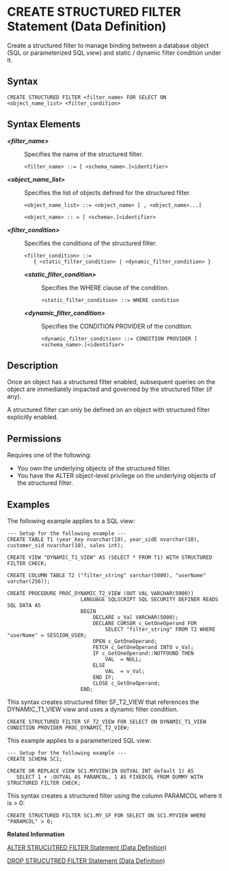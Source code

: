 <!-- loiof0238ff8445342a8a9a2f9c3dd36631e -->

# CREATE STRUCTURED FILTER Statement \(Data Definition\)

Create a structured filter to manage binding between a database object \(SQL or parameterized SQL view\) and static / dynamic filter condition under it.



## Syntax

```
CREATE STRUCTURED FILTER <filter_name> FOR SELECT ON <object_name_list> <filter_condition>
```



## Syntax Elements


<dl>
<dt><b>

*<filter\_name\>*

</b></dt>
<dd>

Specifies the name of the structured filter.

```
<filter_name> ::= [ <schema_name>.]<identifier>
```



</dd><dt><b>

*<object\_name\_list\>*

</b></dt>
<dd>

Specifies the list of objects defined for the structured filter.

```
<object_name_list> ::= <object_name> [ , <object_name>...]

<object_name> :: = [ <schema>.]<identifier>
```



</dd><dt><b>

*<filter\_condition\>*

</b></dt>
<dd>

Specifies the conditions of the structured filter.

```
<filter_condition> ::= 
   { <static_filter_condition> | <dynamic_filter_condition> }
```


<dl>
<dt><b>

*<static\_filter\_condition\>*

</b></dt>
<dd>

Specifies the WHERE clause of the condition.

```
<static_filter_condition> ::= WHERE condition
```



</dd><dt><b>

*<dynamic\_filter\_condition\>*

</b></dt>
<dd>

Specifies the CONDITION PROVIDER of the condition.

```
<dynamic_filter_condition> ::= CONDITION PROVIDER [ <schema_name>.]<identifier>
```



</dd>
</dl>



</dd>
</dl>



## Description

Once an object has a structured filter enabled, subsequent queries on the object are immediately impacted and governed by the structured filter \(if any\).

A structured filter can only be defined on an object with structured filter explicitly enabled.



<a name="loiof0238ff8445342a8a9a2f9c3dd36631e__section_ny1_w1n_zcb"/>

## Permissions

Requires one of the following:

-   You own the underlying objects of the structured filter.
-   You have the ALTER object-level privilege on the underlying objects of the structured filter.



<a name="loiof0238ff8445342a8a9a2f9c3dd36631e__section_i4j_dj4_21c"/>

## Examples

The following example applies to a SQL view:

```
--- Setup for the following example ---
CREATE TABLE T1 (year_key nvarchar(10), year_sidE nvarchar(10), customer_sid nvarchar(10), sales int);

CREATE VIEW "DYNAMIC_T1_VIEW" AS (SELECT * FROM T1) WITH STRUCTURED FILTER CHECK;
 
CREATE COLUMN TABLE T2 ("filter_string" varchar(5000), "userName" varchar(256));

CREATE PROCEDURE PROC_DYNAMIC_T2_VIEW (OUT VAL VARCHAR(5000))
                        LANGUAGE SQLSCRIPT SQL SECURITY DEFINER READS SQL DATA AS
                        BEGIN
                            DECLARE v_Val VARCHAR(5000);
                            DECLARE CURSOR c_GetOneOperand FOR
                                SELECT "filter_string" FROM T2 WHERE "userName" = SESSION_USER;
                            OPEN c_GetOneOperand;
                            FETCH c_GetOneOperand INTO v_Val;
                            IF c_GetOneOperand::NOTFOUND THEN
                                VAL  = NULL;
                            ELSE
                                VAL  = v_Val;
                            END IF;
                            CLOSE c_GetOneOperand;
                        END;
```

This syntax creates structured filter SF\_T2\_VIEW that references the DYNAMIC\_T1\_VIEW view and uses a dynamic filter condition.

```
CREATE STRUCTURED FILTER SF_T2_VIEW FOR SELECT ON DYNAMIC_T1_VIEW CONDITION PROVIDER PROC_DYNAMIC_T2_VIEW;
```

This example applies to a parameterized SQL view:

```
--- Setup for the following example ---
CREATE SCHEMA SC1;

CREATE OR REPLACE VIEW SC1.MYVIEW(IN OUTVAL INT default 1) AS 
   SELECT 1 + :OUTVAL AS PARAMCOL, 1 AS FIXEDCOL FROM DUMMY WITH STRUCTURED FILTER CHECK;

```

This syntax creates a structured filter using the column PARAMCOL where it is \> 0:

```
CREATE STRUCTURED FILTER SC1.MY_SF FOR SELECT ON SC1.MYVIEW WHERE "PARAMCOL" > 0;
```

**Related Information**  


[ALTER STRUCUTRED FILTER Statement \(Data Definition\)](alter-strucutred-filter-statement-data-definition-07b14e0.md "Alter an existing a structured filter.")

[DROP STRUCUTRED FILTER Statement \(Data Definition\)](drop-strucutred-filter-statement-data-definition-897bc02.md "Drop an existing structured filter.")

